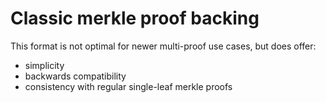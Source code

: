 # Classic merkle proof backing

This format is not optimal for newer multi-proof use cases, but does offer:
- simplicity
- backwards compatibility
- consistency with regular single-leaf merkle proofs

 